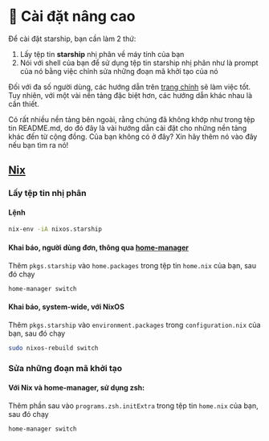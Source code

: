 # 🚀 Cài đặt nâng cao

Để cài đặt starship, bạn cần làm 2 thứ:

1. Lấy tệp tin **starship** nhị phân về máy tính của bạn
1. Nói với shell của bạn để sử dụng tệp tin starship nhị phân như là prompt của nó bằng việc chỉnh sửa những đoạn mã khởi tạo của nó

Đối với đa số người dùng, các hướng dẫn trên [trang chính](/guide/#🚀-installation) sẽ làm việc tốt. Tuy nhiên, với một vài nền tảng đặc biệt hơn, các hướng dẫn khác nhau là cần thiết.

Có rất nhiều nền tảng bên ngoài, rằng chúng đã không khớp như trong tệp tin README.md, do đó đây là vài hướng dẫn cài đặt cho những nền tảng khác đến từ cộng đồng. Của bạn không có ở đây? Xin hãy thêm nó vào đây nếu bạn tìm ra nó!

## [Nix](https://nixos.wiki/wiki/Nix)

### Lấy tệp tin nhị phân

#### Lệnh

```sh
nix-env -iA nixos.starship
```

#### Khai báo, người dùng đơn, thông qua [home-manager](home-manager)

Thêm `pkgs.starship` vào `home.packages` trong tệp tin `home.nix` của bạn, sau đó chạy

```sh
home-manager switch
```

#### Khai báo, system-wide, với NixOS

Thêm `pkgs.starship` vào `environment.packages` trong `configuration.nix` của bạn, sau đó chạy

```sh
sudo nixos-rebuild switch
```

### Sửa những đoạn mã khởi tạo

#### Với Nix và home-manager, sử dụng zsh:

Thêm phần sau vào `programs.zsh.initExtra` trong tệp tin `home.nix` của bạn, sau đó chạy

```sh
home-manager switch
```
